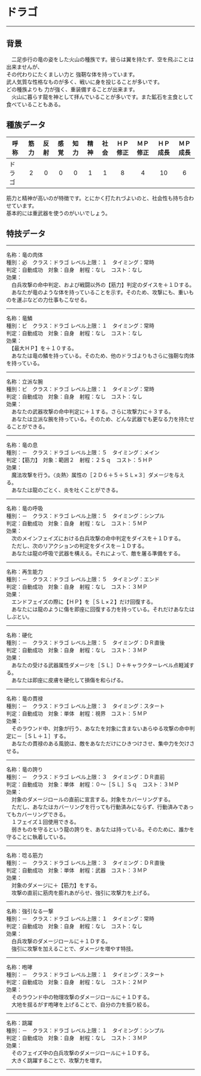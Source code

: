 # ドラゴ

---

## 背景

　二足歩行の竜の姿をした火山の種族です。彼らは翼を持たず、空を飛ぶことは出来ませんが、  
その代わりにたくましい力と  強靭な体を持っています。  
武人気質な性格なものが多く、戦いに身を投じることが多いです。  
どの種族よりも  力が強く、重装備することが出来ます。  
　火山に暮らす龍を神として拝んでいることが多いです。また鉱石を主食として食べていることもある。

## 種族データ

| 呼称       | 筋力 | 反射 | 感覚 | 知力 | 精神 | 社会 | ＨＰ修正 | ＭＰ修正 | ＨＰ成長 | ＭＰ成長 |
|------------|:----:|:----:|:----:|:----:|:----:|:----:|:--------:|:--------:|:--------:|:--------:|
| ドラゴ     |   2  |   0  |   0  |   0  |   1  |   1  |     8    |     4    |    10    |     6    |

筋力と精神が高いのが特徴です。とにかく打たれづよいのと、社会性も持ち合わせています。  
基本的には重武器を使うのがいいでしょう。

## 特技データ

---

名称：竜の肉体  
種別：必　クラス：ドラゴ  レベル上限：１　タイミング：常時  
判定：自動成功　対象：自身　射程：なし　コスト：なし  
効果：  
　白兵攻撃の命中判定、および戦闘以外の【筋力】判定のダイスを＋１Ｄする。  
　あなたが竜のような体を持っていることを示す。そのため、攻撃にも、重いものを運ぶなどの力仕事もこなせる。

---

名称：竜鱗  
種別：ビ　クラス：ドラゴ  レベル上限：１　タイミング：常時  
判定：自動成功　対象：自身　射程：なし　コスト：なし  
効果：  
　【最大ＨＰ】を＋１０する。  
　あなたは竜の鱗を持っている。そのため、他のドラゴよりもさらに強靭な肉体を持っている。

---

名称：立派な腕  
種別：ビ　クラス：ドラゴ  レベル上限：１　タイミング：常時  
判定：自動成功　対象：自身　射程：なし　コスト：なし  
効果：  
　あなたの武器攻撃の命中判定に＋１する。さらに攻撃力に＋３する。  
　あなたは立派な腕を持っている。そのため、どんな武器でも更なる力を持たせることができる。

---

名称：竜の息  
種別：－　クラス：ドラゴ  レベル上限：５　タイミング：メイン  
判定：【筋力】　対象：範囲２　射程：２Ｓｑ　コスト：５ＨＰ  
効果：  
　魔法攻撃を行う。〈炎熱〉属性の［２Ｄ６＋５＋ＳＬ×３］ダメージを与える。  
　あなたは龍のごとく、炎を吐くことができる。

---

名称：竜の呼吸  
種別：－　クラス：ドラゴ  レベル上限：５　タイミング：シンプル  
判定：自動成功　対象：自身　射程：なし　コスト：５ＭＰ  
効果：  
　次のメインフェイズにおける白兵攻撃の命中判定をダイスを＋１Ｄする。  
　ただし、次のリアクションの判定をダイスを－１Ｄする。  
　あなたは龍の呼吸で武器を構える。それによって、敵を屠る準備をする。

---

名称：再生能力  
種別：－　クラス：ドラゴ  レベル上限：５　タイミング：エンド  
判定：自動成功　対象：自身　射程：なし　コスト：３ＭＰ  
効果：  
　エンドフェイズの際に【ＨＰ】を［ＳＬ×２】だけ回復する。  
　あなたには龍のように傷を即座に回復する力を持っている。それだけあなたはしぶとい。

---

名称：硬化  
種別：－　クラス：ドラゴ  レベル上限：５　タイミング：ＤＲ直後  
判定：自動成功　対象：自身　射程：なし　コスト：３ＭＰ  
効果：  
　あなたの受ける武器属性ダメージを［ＳＬ］Ｄ＋キャラクターレベル点軽減する。  
　あなたは即座に皮膚を硬化して損傷を和らげる。

---

名称：竜の貫禄  
種別：－　クラス：ドラゴ  レベル上限：３　タイミング：スタート  
判定：自動成功　対象：単体　射程：視界　コスト：５ＭＰ  
効果：  
　そのラウンド中、対象が行う、あなたを対象に含まないあらゆる攻撃の命中判定に－［ＳＬ＋１］する。  
　あなたの貫禄のある風貌は、敵をあなただけにひきつけさせ、集中力を欠けさせる。

---

名称：竜の誇り  
種別：－　クラス：ドラゴ  レベル上限：３　タイミング：ＤＲ直前  
判定：自動成功　対象：単体　射程：０～［ＳＬ］Ｓｑ　コスト：３ＭＰ  
効果：  
　対象のダメージロールの直前に宣言する。対象をカバーリングする。  
　ただし、あなたはカバーリングを行っても行動済みにならず、行動済みであってもカバーリングできる。  
　１フェイズ１回使用できる。  
　弱きものを守るという龍の誇りを、あなたは持っている。そのために、誰かを守ることに執着している。

---

名称：唸る筋力  
種別：－　クラス：ドラゴ  レベル上限：３　タイミング：ＤＲ直後  
判定：自動成功　対象：単体　射程：武器　コスト：３ＭＰ  
効果：  
　対象のダメージに＋【筋力】をする。  
　攻撃の直前に筋肉を膨れあがらせ、強引に攻撃力を上げる。

---

名称：強引なる一撃  
種別：－　クラス：ドラゴ  レベル上限：１　タイミング：常時  
判定：自動成功　対象：自身　射程：なし　コスト：なし   
効果：  
　白兵攻撃のダメージロールに＋１Ｄする。  
　強引に攻撃を加えることで、ダメージを増やす特技。

---

名称：咆哮  
種別：－　クラス：ドラゴ  レベル上限：１　タイミング：スタート  
判定：自動成功　対象：自身　射程：なし　コスト：２ＭＰ   
効果：  
　そのラウンド中の物理攻撃のダメージロールに＋１Ｄする。  
　大地を揺るがす咆哮を上げることで、自分の力を振り絞る。

---

名称：跳躍  
種別：－　クラス：ドラゴ  レベル上限：１　タイミング：シンプル  
判定：自動成功　対象：自身　射程：なし　コスト：３ＭＰ   
効果：  
　そのフェイズ中の白兵攻撃のダメージロールに＋１Ｄする。  
　大きく跳躍することで、攻撃力を増す。

---
